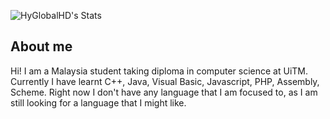 
![HyGlobalHD's Stats](https://github-readme-stats.vercel.app/api?username=hyglobalhd&count_private=true&show_icons=true&theme=vue-dark&hide_title=true)
<!--
**HyGlobalHD/HyGlobalHD** is a ✨ _special_ ✨ repository because its `README.md` (this file) appears on your GitHub profile.

Still doesn't know what to add, maybe in the future
-->

## About me
Hi! I am a Malaysia student taking diploma in computer science at UiTM.
Currently I have learnt C++, Java, Visual Basic, Javascript, PHP, Assembly, Scheme.
Right now I don't have any language that I am focused to, as I am still looking for a language that I might like.


